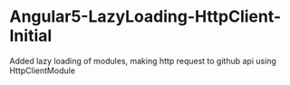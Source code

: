 # Angular5-LazyLoading-HttpClient-Initial
Added lazy loading of modules, making http request to github api using HttpClientModule
